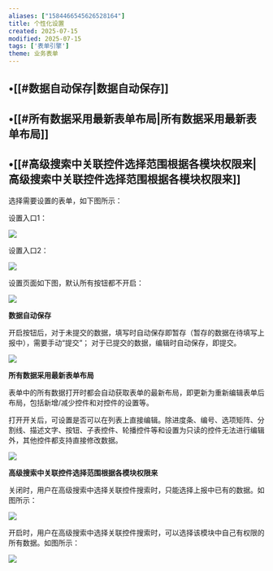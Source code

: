 ```yaml
---
aliases: ["1584466545626528164"]
title: 个性化设置
created: 2025-07-15
modified: 2025-07-15
tags: ['表单引擎']
theme: 业务表单
---
```


## •[[#数据自动保存|数据自动保存]]

## •[[#所有数据采用最新表单布局|所有数据采用最新表单布局]]

## •[[#高级搜索中关联控件选择范围根据各模块权限来|高级搜索中关联控件选择范围根据各模块权限来]]

选择需要设置的表单，如下图所示：

设置入口1：

![](e3fddfb8199194f02ff14e6445ebc265.jpg)

设置入口2：

![](c7b3e633ce688c8daf0ca1583d8d48f1.jpg)

设置页面如下图，默认所有按钮都不开启：

![](df2f7bf09b4f7e6a1eb62db5ce4d0c0b.jpg)

**数据自动保存**

开启按钮后，对于未提交的数据，填写时自动保存即暂存（暂存的数据在待填写上报中），需要手动“提交”； 对于已提交的数据，编辑时自动保存，即提交。

![](e35ce4d148f5594d56341deb12866322.jpg)

**所有数据采用最新表单布局**

表单中的所有数据打开时都会自动获取表单的最新布局，即更新为重新编辑表单后布局，包括新增/减少控件和对控件的设置等。

打开开关后，可设置是否可以在列表上直接编辑。除进度条、编号、选项矩阵、分割线、描述文字、按钮、子表控件、轮播控件等和设置为只读的控件无法进行编辑外，其他控件都支持直接修改数据。

![](1eb77fe9cf6b6646ed552f30f1d38f26.jpg)

**高级搜索中关联控件选择范围根据各模块权限来**

关闭时，用户在高级搜索中选择关联控件搜索时，只能选择上报中已有的数据。如图所示：

![](0c66b238c1604472cc5486d12e679afe.jpg)

开启时，用户在高级搜索中选择关联控件搜索时，可以选择该模块中自己有权限的所有数据。如图所示：

![](15fa2084317b354462c47aaa0f4e4c22.jpg)